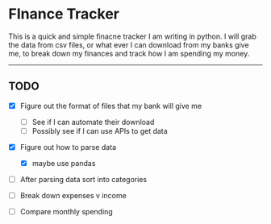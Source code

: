 # **FInance Tracker**

This is a quick and simple finacne tracker I am writing in python.
I will grab the data from csv files, or what ever I can download from my banks give me, to break down my finances and track how I am spending my money.

---

## TODO
- [x] Figure out the format of files that my bank will give me
    - [ ] See if I can automate their download
    - [ ] Possibly see if I can use APIs to get data
- [x] Figure out how to parse data
    - [x] maybe use pandas
- [ ] After parsing data sort into categories
- [ ] Break down expenses v income
- [ ] Compare monthly spending

